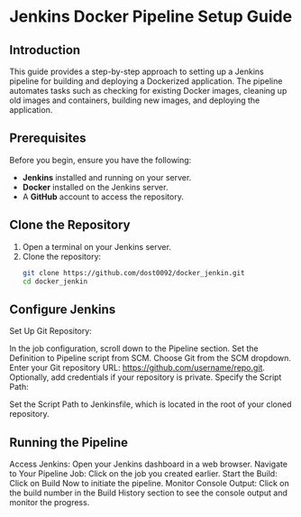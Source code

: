 # Jenkins Docker Pipeline Setup Guide

## Introduction

This guide provides a step-by-step approach to setting up a Jenkins pipeline for building and deploying a Dockerized application. The pipeline automates tasks such as checking for existing Docker images, cleaning up old images and containers, building new images, and deploying the application.

## Prerequisites

Before you begin, ensure you have the following:

- **Jenkins** installed and running on your server.
- **Docker** installed on the Jenkins server.
- A **GitHub** account to access the repository.

## Clone the Repository

1. Open a terminal on your Jenkins server.
2. Clone the repository:
   ```bash
   git clone https://github.com/dost0092/docker_jenkin.git
   cd docker_jenkin

## Configure Jenkins
Set Up Git Repository:

In the job configuration, scroll down to the Pipeline section.
Set the Definition to Pipeline script from SCM.
Choose Git from the SCM dropdown.
Enter your Git repository URL: https://github.com/username/repo.git.
Optionally, add credentials if your repository is private.
Specify the Script Path:

Set the Script Path to Jenkinsfile, which is located in the root of your cloned repository.


## Running the Pipeline
Access Jenkins: Open your Jenkins dashboard in a web browser.
Navigate to Your Pipeline Job: Click on the job you created earlier.
Start the Build: Click on Build Now to initiate the pipeline.
Monitor Console Output: Click on the build number in the Build History section to see the console output and monitor the progress.
